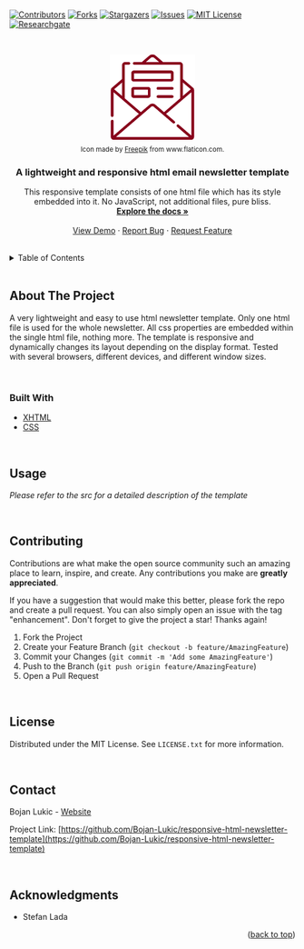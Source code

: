 <div id="top"></div>

<br />

<!-- PROJECT SHIELDS -->
<!--
*** I'm using markdown "reference style" links for readability.
*** Reference links are enclosed in brackets [ ] instead of parentheses ( ).
*** See the bottom of this document for the declaration of the reference variables
*** for contributors-url, forks-url, etc. This is an optional, concise syntax you may use.
*** https://www.markdownguide.org/basic-syntax/#reference-style-links
-->
[![Contributors][contributors-shield]][contributors-url]
[![Forks][forks-shield]][forks-url]
[![Stargazers][stars-shield]][stars-url]
[![Issues][issues-shield]][issues-url]
[![MIT License][license-shield]][license-url]
[![Researchgate][researchgate-shield]][researchgate-url]



<!-- PROJECT LOGO -->
<br />
<div align="center">
  <figure>
    <a href="https://github.com/Bojan-Lukic/responsive-html-newsletter-template">
      <img src="res/logo.png" alt="Logo" width="150" height="150">
    </a><br />
    <figcaption><sub>Icon made by <a href="https://www.freepik.com/">Freepik</a> from www.flaticon.com.</sub></figcaption>
  </figure>

<h3 align="center">A lightweight and responsive html email newsletter template</h3>

  <p align="center">
    This responsive template consists of one html file which has its style embedded into it. No JavaScript, not additional files, pure bliss. 
    <br />
    <a href="https://github.com/Bojan-Lukic/responsive-html-newsletter-template/tree/main/src"><strong>Explore the docs »</strong></a>
    <br />
    <br />
    <a href="https://github.com/Bojan-Lukic/responsive-html-newsletter-template/tree/main/src">View Demo</a>
    ·
    <a href="https://github.com/Bojan-Lukic/responsive-html-newsletter-template/issues">Report Bug</a>
    ·
    <a href="https://github.com/Bojan-Lukic/responsive-html-newsletter-template/issues">Request Feature</a>
  </p>
</div>

<br />



<!-- TABLE OF CONTENTS -->
<details>
  <summary>Table of Contents</summary>
  <ol>
    <li>
      <a href="#about-the-project">About The Project</a>
      <ul>
        <li><a href="#built-with">Built With</a></li>
      </ul>
    </li>
    <!-- <li>
      <a href="#getting-started">Getting Started</a>
      <ul>
        <li><a href="#prerequisites">Prerequisites</a></li>
        <li><a href="#installation">Installation</a></li>
      </ul>
    </li> -->
    <li><a href="#usage">Usage</a></li>
    <!-- <li><a href="#roadmap">Roadmap</a></li> -->
    <li><a href="#contributing">Contributing</a></li>
    <li><a href="#license">License</a></li>
    <li><a href="#contact">Contact</a></li>
    <li><a href="#acknowledgments">Acknowledgments</a></li>
  </ol>
</details>

<br />



<!-- ABOUT THE PROJECT -->
## About The Project

A very lightweight and easy to use html newsletter template. Only one html file is used for the whole newsletter. All css properties are embedded within the single html file, nothing more. The template is responsive and dynamically changes its layout depending on the display format. Tested with several browsers, different devices, and different window sizes. 

<br />


### Built With

* [XHTML](https://www.w3.org/1999/xhtml/)
* [CSS](https://developer.mozilla.org/en-US/docs/Web/CSS)

<br />


<!-- GETTING STARTED -->
<!--
## Getting Started

This is an example of how you may give instructions on setting up your project locally.
To get a local copy up and running follow these simple example steps.

### Prerequisites

This is an example of how to list things you need to use the software and how to install them.
* npm
  ```sh
  npm install npm@latest -g
  ```

### Installation

1. Get a free API Key at [https://example.com](https://example.com)
2. Clone the repo
   ```sh
   git clone https://github.com/github_username/repo_name.git
   ```
3. Install NPM packages
   ```sh
   npm install
   ```
4. Enter your API in `config.js`
   ```js
   const API_KEY = 'ENTER YOUR API';
   ```

<br />
-->



<!-- USAGE EXAMPLES -->
## Usage

_Please refer to the src for a detailed description of the template_

<br />



<!-- ROADMAP -->
<!--
## Roadmap

- [] Feature 1
- [] Feature 2
- [] Feature 3
    - [] Nested Feature

See the [open issues](https://github.com/github_username/repo_name/issues) for a full list of proposed features (and known issues).

<br />
-->



<!-- CONTRIBUTING -->
## Contributing

Contributions are what make the open source community such an amazing place to learn, inspire, and create. Any contributions you make are **greatly appreciated**.

If you have a suggestion that would make this better, please fork the repo and create a pull request. You can also simply open an issue with the tag "enhancement".
Don't forget to give the project a star! Thanks again!

1. Fork the Project
2. Create your Feature Branch (`git checkout -b feature/AmazingFeature`)
3. Commit your Changes (`git commit -m 'Add some AmazingFeature'`)
4. Push to the Branch (`git push origin feature/AmazingFeature`)
5. Open a Pull Request

<br />



<!-- LICENSE -->
## License

Distributed under the MIT License. See `LICENSE.txt` for more information.

<br />



<!-- CONTACT -->
## Contact

Bojan Lukic - [Website](https://www.bojanlukic.com/)

Project Link: [https://github.com/Bojan-Lukic/responsive-html-newsletter-template](https://github.com/Bojan-Lukic/responsive-html-newsletter-template)

<br />



<!-- ACKNOWLEDGMENTS -->
## Acknowledgments

* Stefan Lada

<p align="right">(<a href="#top">back to top</a>)</p>



<!-- MARKDOWN LINKS & IMAGES -->
<!-- https://www.markdownguide.org/basic-syntax/#reference-style-links -->
[contributors-shield]: https://img.shields.io/github/contributors/Bojan-Lukic/responsive-html-newsletter-template.svg?style=for-the-badge
[contributors-url]: https://github.com/Bojan-Lukic/responsive-html-newsletter-template/graphs/contributors
[forks-shield]: https://img.shields.io/github/forks/Bojan-Lukic/responsive-html-newsletter-template.svg?style=for-the-badge
[forks-url]: https://github.com/Bojan-Lukic/responsive-html-newsletter-template/network/members
[stars-shield]: https://img.shields.io/github/stars/Bojan-Lukic/responsive-html-newsletter-template.svg?style=for-the-badge
[stars-url]: https://github.com/Bojan-Lukic/responsive-html-newsletter-template/stargazers
[issues-shield]: https://img.shields.io/github/issues/Bojan-Lukic/responsive-html-newsletter-template.svg?style=for-the-badge
[issues-url]: https://github.com/Bojan-Lukic/responsive-html-newsletter-template/issues
[license-shield]: https://img.shields.io/github/license/Bojan-Lukic/responsive-html-newsletter-template.svg?style=for-the-badge
[license-url]: https://github.com/Bojan-Lukic/responsive-html-newsletter-template/blob/master/LICENSE.txt
[researchgate-shield]: https://img.shields.io/badge/-ReearchGate-grey?style=for-the-badge&logo=researchgate
[researchgate-url]: https://www.researchgate.net/profile/Bojan_Lukic2
[product-screenshot]: images/screenshot.png
